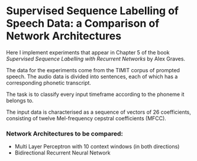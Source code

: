 # Supervised Sequence Labelling of Speech Data: a Comparison of Network Architectures
Here I implement experiments that appear in Chapter 5 of the book *Supervised Sequence Labelling with Recurrent Networks* by Alex Graves.

The data for the experiments come from the TIMIT corpus of prompted speech. The audio data is divided into sentences, each of which has a corresponding phonetic transcript.

The task is to classify every input timeframe according to the phoneme it belongs to.

The input data is characterised as a sequence of vectors of 26 coefficients, consisting of twelve Mel-frequency cepstral coefficients (MFCC).

### Network Architectures to be compared:
- Multi Layer Perceptron with 10 context windows (in both directions)
- Bidirectional Recurrent Neural Network
